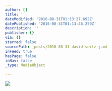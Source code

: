 ```yaml
---
author: []
title: ''
dateModified: '2016-08-31T01:13:27.692Z'
datePublished: '2016-08-31T01:13:46.259Z'
description: ''
publisher: {}
via: {}
starred: false
sourcePath: _posts/2016-08-31-david-seitz-j.md
inFeed: true
hasPage: false
inNav: false
_type: MediaObject

---
```

![](https://the-grid-user-content.s3-us-west-2.amazonaws.com/59b946c7-a8cd-4bd2-8186-26223e2118d6.jpg)